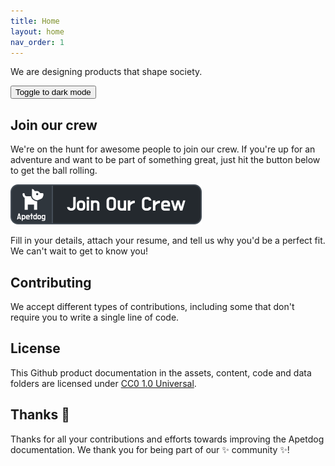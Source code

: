 ```yaml
---
title: Home
layout: home
nav_order: 1
---
```


We are designing products that shape society.

<button class="btn btn-purple js-toggle-dark-mode">Toggle to dark mode</button>

<script>
const toggleDarkMode = document.querySelector('.js-toggle-dark-mode');

jtd.addEvent(toggleDarkMode, 'click', function(){
  if (jtd.getTheme() === 'dark') {
    jtd.setTheme('light');
    toggleDarkMode.textContent = 'Toggle to dark mode';
  } else {
    jtd.setTheme('dark');
    toggleDarkMode.textContent = 'Return to the light side';
  }
});
</script>

## Join our crew

We're on the hunt for awesome people to join our crew. If you're up for an adventure and want to be part of something great, just hit the button below to get the ball rolling.

[![Join our crew](/assets/images/join.svg)](mailto:logeast@outlook.com?subject=Join%20Our%20Crew&body=Hi%2C%0A%0AI%27m%20interested%20in%20joining%20your%20team.%20Please%20find%20my%20resume%20attached.%0A%0AThanks%2C%0A%3CYour%20Name%3E)

Fill in your details, attach your resume, and tell us why you'd be a perfect fit. We can't wait to get to know you!

## Contributing

We accept different types of contributions, including some that don't require you to write a single line of code.

## License

This Github product documentation in the assets, content, code and data folders are licensed under [CC0 1.0 Universal](./LICENSE).

## Thanks 💜

Thanks for all your contributions and efforts towards improving the Apetdog documentation. We thank you for being part of our ✨ community ✨!
